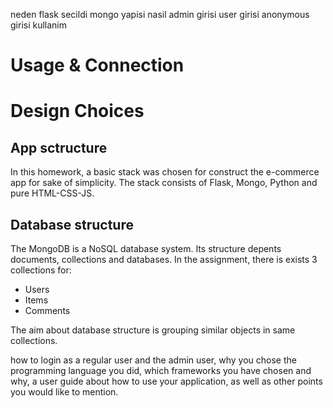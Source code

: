 neden flask secildi
mongo yapisi nasil
admin girisi
user girisi
anonymous girisi
kullanim
# Usage & Connection

# Design Choices
## App sctructure
In this homework, a basic stack was chosen for construct the e-commerce app for sake of simplicity. The stack consists of Flask, Mongo, Python and pure HTML-CSS-JS. 

## Database structure
The MongoDB is a NoSQL database system. Its structure depents documents, collections and databases. In the assignment, there is exists 3 collections for:
* Users
* Items
* Comments

The aim about database structure is grouping similar objects in same collections.


how to login as a regular user and the admin user, why you chose the programming language you did, which frameworks you have chosen and why, a user guide about how to use your application, as well as other points you would like to mention.
